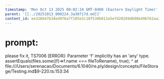 ```yaml
---
timestamp: 'Mon Oct 13 2025 00:02:24 GMT-0400 (Eastern Daylight Time)'
parent: '[[../20251013_000224.3a30717d.md]]'
content_id: ee326647b34ed976a7f185e3c10f530b013a5efd20204d608b49b762aa275683
---
```


# prompt:

please fix it, TS7006 \[ERROR]: Parameter 'f' implicitly has an 'any' type.
assertEquals(files.some((f)=>f.name === fileToRename), true);
^
at file:///Users/serenacao/Documents/6.1040/re.ply/design/concepts/FileStorage/Testing.md$9-220.ts:153:34
